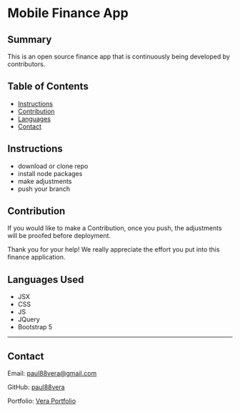 # Mobile Finance App

## Summary
This is an open source finance app that is continuously being developed by contributors. 

## Table of Contents
- [Instructions](Instructions)
- [Contribution](Contribution)
- [Languages](Languages)
- [Contact](Contact)

## Instructions
* download or clone repo
* install node packages
* make adjustments
* push your branch

## Contribution
If you would like to make a Contribution, once you push, the adjustments will be proofed before deployment.

Thank you for your help! We really appreciate the effort you put into this finance application.

## Languages Used
* JSX
* CSS
* JS
* JQuery
* Bootstrap 5


_ _ _
## Contact
Email: paul88vera@gmail.com

GitHub: [paul88vera](https://github.com/paul88vera)

Portfolio: [Vera Portfolio](http://paulvera-portfolio.herokuapp.com/)
